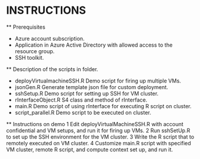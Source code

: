 # INSTRUCTIONS
** Prerequisites
* Azure account subscription.
* Application in Azure Active Directory with allowed access to the resource group.
* SSH toolkit.

** Description of the scripts in folder.
* deployVirtualmachineSSH.R
Demo script for firing up multiple VMs.
* jsonGen.R
Generate template json file for custom deployment.
* sshSetup.R
Demo script for setting up SSH for VM cluster.
* rInterfaceObject.R
S4 class and method of rInterface.
* main.R
Demo script of using rInterface for executing R script on cluster.
* script_parallel.R
Demo script to be executed on cluster.

** Instructions on demo
1 Edit deployVirtualMachineSSH.R with account confidential and VM setups, and run it for firing up VMs.
2 Run sshSetUp.R to set up the SSH environment for the VM cluster. 
3 Write the R script that to remotely executed on VM cluster. 
4 Customize main.R script with specified VM cluster, remote R script, and compute context set up, and run it.
